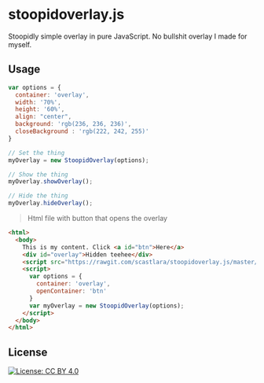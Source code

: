 # stoopidoverlay.js

Stoopidly simple overlay in pure JavaScript. No bullshit overlay I made for myself.

## Usage

```js
var options = {
  container: 'overlay',
  width: '70%',
  height: '60%',
  align: "center",
  background: 'rgb(236, 236, 236)',
  closeBackground : 'rgb(222, 242, 255)'
}

// Set the thing
myOverlay = new StoopidOverlay(options);

// Show the thing
myOverlay.showOverlay();

// Hide the thing
myOverlay.hideOverlay();
```

> Html file with button that opens the overlay

```html
<html>
  <body>
    This is my content. Click <a id="btn">Here</a>
    <div id="overlay">Hidden teehee</div>
    <script src="https://rawgit.com/scastlara/stoopidoverlay.js/master/src/stoopidoverlay.js"></script>
    <script>
      var options = {
        container: 'overlay',
        openContainer: 'btn'
      }
      var myOverlay = new StoopidOverlay(options);
    </script>
  </body>
</html>

```


## License
[![License: CC BY 4.0](https://img.shields.io/badge/License-CC%20BY%204.0-lightgrey.svg)](https://creativecommons.org/licenses/by/4.0/)

